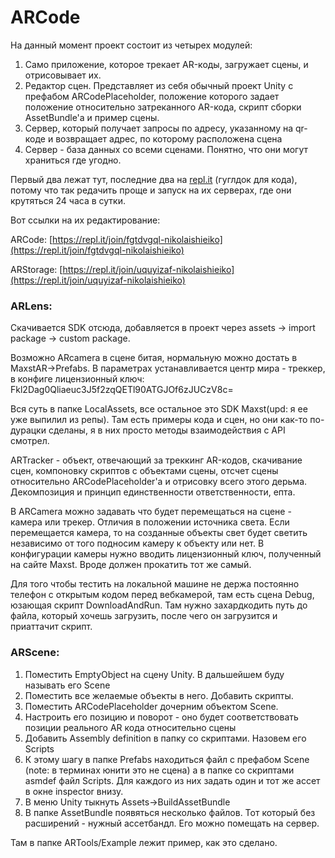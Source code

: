 # ARCode

На данный момент проект состоит из четырех модулей:

1. Само приложение, которое трекает AR-коды, загружает сцены, и отрисовывает их.
2. Редактор сцен. Представляет из себя обычный проект Unity с префабом ARCodePlaceholder, положение которого задает положение относительно затреканного AR-кода, скрипт сборки AssetBundle'а и пример сцены.
3. Сервер, который получает запросы по адресу, указанному на qr-коде и возвращает адрес, по которому расположена сцена
4. Сервер - база данных со всеми сценами. Понятно, что они могут храниться где угодно.

Первый два лежат тут, последние два на [repl.it](http://repl.it) (гуглдок для кода), потому что так редачить проще и запуск на их серверах, где они крутяться 24 часа в сутки.

Вот ссылки на их редактирование:

ARCode: [https://repl.it/join/fgtdvgql-nikolaishieiko](https://repl.it/join/fgtdvgql-nikolaishieiko)

ARStorage: [https://repl.it/join/uquyizaf-nikolaishieiko](https://repl.it/join/uquyizaf-nikolaishieiko)

### ARLens:

Скачивается SDK отсюда, добавляется в проект через assets -> import package -> custom package.

Возможно ARcamera в сцене битая, нормальную можно достать в MaxstAR->Prefabs. В параметрах устанавливается центр мира - треккер, в конфиге лицензионный ключ:
Fkl2Dag0Qliaeuc3J5f2zqQETl90ATGJOf6zJUCzV8c=

Вся суть в папке LocalAssets, все остальное это SDK Maxst(upd: я ее уже выпилил из репы). Там есть примеры кода и сцен, но они как-то по-дурацки сделаны, я в них просто методы взаимодействия с API смотрел.

ARTracker - объект, отвечающий за треккинг AR-кодов, скачивание сцен, компоновку скриптов с объектами сцены, отсчет сцены относительно ARCodePlaceholder'а и отрисовку всего этого дерьма. Декомпозиция и принцип единственности ответственности, епта. 

В ARCamera можно задавать что будет перемещаться на сцене - камера или трекер. Отличия в положении источника света. Если перемещается камера, то на созданные объекты свет будет светить независимо от того подносим камеру к объекту или нет. В конфигурации камеры нужно вводить лицензионный ключ, полученный на сайте Maxst. Вроде должен прокатить тот же самый.

Для того чтобы тестить на локальной машине не держа постоянно телефон с открытым кодом перед вебкамерой, там есть сцена Debug, юзающая скрипт DownloadAndRun. Там нужно захардкодить путь до файла, который хочешь загрузить, после чего он загрузится и приаттачит скрипт.

### ARScene:

1. Поместить EmptyObject на сцену Unity. В дальшейшем буду называть его Scene
2. Поместить все желаемые объекты в него. Добавить скрипты. 
3. Поместить ARCodePlaceholder дочерним объектом Scene.
4. Настроить его позицию и поворот - оно будет соответствовать позиции реального AR кода относительно сцены
6. Добавить Assembly definition в папку со скриптами. Назовем его Scripts
7. К этому шагу в папке Prefabs находиться файл с префабом Scene (note: в терминах юнити это не сцена) а в папке со скриптами asmdef файл Scripts. Для каждого из них задать один и тот же ассет в окне inspector внизу.
8. В меню  Unity тыкнуть Assets→BuildAssetBundle 
9. В папке AssetBundle появяться несколько файлов. Тот который без расширений - нужный ассетбандл. Его можно помещать на сервер.

Там в папке ARTools/Example лежит пример, как это сделано.
